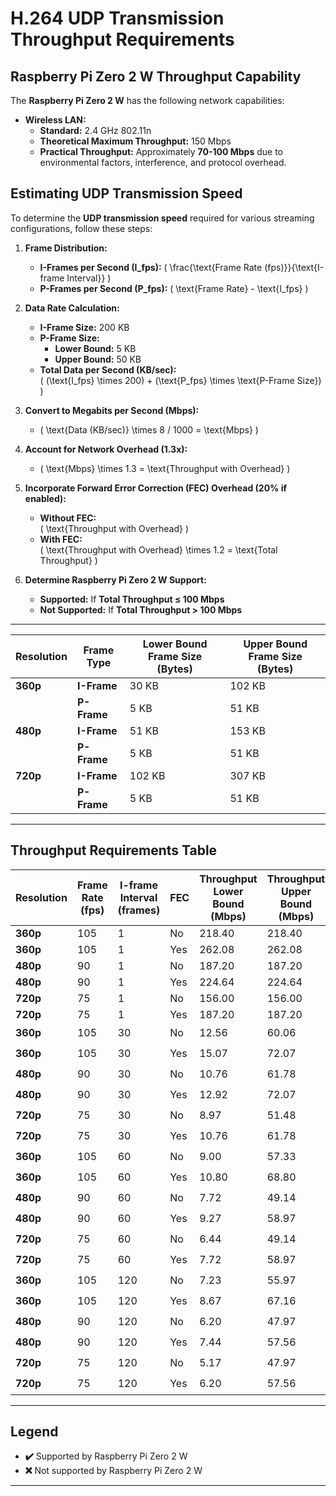 # H.264 UDP Transmission Throughput Requirements

## Raspberry Pi Zero 2 W Throughput Capability

The **Raspberry Pi Zero 2 W** has the following network capabilities:

- **Wireless LAN:** 
  - **Standard:** 2.4 GHz 802.11n
  - **Theoretical Maximum Throughput:** 150 Mbps
  - **Practical Throughput:** Approximately **70-100 Mbps** due to environmental factors, interference, and protocol overhead.

## Estimating UDP Transmission Speed

To determine the **UDP transmission speed** required for various streaming configurations, follow these steps:

1. **Frame Distribution:**
   - **I-Frames per Second (I_fps):** \( \frac{\text{Frame Rate (fps)}}{\text{I-frame Interval}} \)
   - **P-Frames per Second (P_fps):** \( \text{Frame Rate} - \text{I_fps} \)

2. **Data Rate Calculation:**
   - **I-Frame Size:** 200 KB
   - **P-Frame Size:** 
     - **Lower Bound:** 5 KB
     - **Upper Bound:** 50 KB
   - **Total Data per Second (KB/sec):**  
     \( (\text{I_fps} \times 200) + (\text{P_fps} \times \text{P-Frame Size}) \)

3. **Convert to Megabits per Second (Mbps):**
   - \( \text{Data (KB/sec)} \times 8 / 1000 = \text{Mbps} \)

4. **Account for Network Overhead (1.3x):**
   - \( \text{Mbps} \times 1.3 = \text{Throughput with Overhead} \)

5. **Incorporate Forward Error Correction (FEC) Overhead (20% if enabled):**
   - **Without FEC:**  
     \( \text{Throughput with Overhead} \)
   - **With FEC:**  
     \( \text{Throughput with Overhead} \times 1.2 = \text{Total Throughput} \)

6. **Determine Raspberry Pi Zero 2 W Support:**
   - **Supported:** If **Total Throughput ≤ 100 Mbps**
   - **Not Supported:** If **Total Throughput > 100 Mbps**

---
| **Resolution** | **Frame Type**  | **Lower Bound Frame Size (Bytes)** | **Upper Bound Frame Size (Bytes)** |
|----------------|-----------------|------------------------------------|------------------------------------|
| **360p**       | **I-Frame**     | 30 KB                              | 102 KB                             |
|                | **P-Frame**     | 5 KB                               | 51 KB                              |
| **480p**       | **I-Frame**     | 51 KB                              | 153 KB                             |
|                | **P-Frame**     | 5 KB                               | 51 KB                              |
| **720p**       | **I-Frame**     | 102 KB                             | 307 KB                             |
|                | **P-Frame**     | 5 KB                               | 51 KB                              |
---

## Throughput Requirements Table

| **Resolution** | **Frame Rate (fps)** | **I-frame Interval (frames)** | **FEC** | **Throughput Lower Bound (Mbps)** | **Throughput Upper Bound (Mbps)** | **Raspberry Pi Zero 2 W Support**  |
|----------------|----------------------|-------------------------------|---------|-----------------------------------|-----------------------------------|------------------------------------|
| **360p**       | 105                  | 1                             | No      | 218.40                            | 218.40                            | ❌                                 |
| **360p**       | 105                  | 1                             | Yes     | 262.08                            | 262.08                            | ❌                                 |
| **480p**       | 90                   | 1                             | No      | 187.20                            | 187.20                            | ❌                                 |
| **480p**       | 90                   | 1                             | Yes     | 224.64                            | 224.64                            | ❌                                 |
| **720p**       | 75                   | 1                             | No      | 156.00                            | 156.00                            | ❌                                 |
| **720p**       | 75                   | 1                             | Yes     | 187.20                            | 187.20                            | ❌                                 |
| **360p**       | 105                  | 30                            | No      | 12.56                             | 60.06                             | ✔️                                 |
| **360p**       | 105                  | 30                            | Yes     | 15.07                             | 72.07                             | ✔️                                 |
| **480p**       | 90                   | 30                            | No      | 10.76                             | 61.78                             | ✔️                                 |
| **480p**       | 90                   | 30                            | Yes     | 12.92                             | 72.07                             | ✔️                                 |
| **720p**       | 75                   | 30                            | No      | 8.97                              | 51.48                             | ✔️                                 |
| **720p**       | 75                   | 30                            | Yes     | 10.76                             | 61.78                             | ✔️                                 |
| **360p**       | 105                  | 60                            | No      | 9.00                              | 57.33                             | ✔️                                 |
| **360p**       | 105                  | 60                            | Yes     | 10.80                             | 68.80                             | ✔️                                 |
| **480p**       | 90                   | 60                            | No      | 7.72                              | 49.14                             | ✔️                                 |
| **480p**       | 90                   | 60                            | Yes     | 9.27                              | 58.97                             | ✔️                                 |
| **720p**       | 75                   | 60                            | No      | 6.44                              | 49.14                             | ✔️                                 |
| **720p**       | 75                   | 60                            | Yes     | 7.72                              | 58.97                             | ✔️                                 |
| **360p**       | 105                  | 120                           | No      | 7.23                              | 55.97                             | ✔️                                 |
| **360p**       | 105                  | 120                           | Yes     | 8.67                              | 67.16                             | ✔️                                 |
| **480p**       | 90                   | 120                           | No      | 6.20                              | 47.97                             | ✔️                                 |
| **480p**       | 90                   | 120                           | Yes     | 7.44                              | 57.56                             | ✔️                                 |
| **720p**       | 75                   | 120                           | No      | 5.17                              | 47.97                             | ✔️                                 |
| **720p**       | 75                   | 120                           | Yes     | 6.20                              | 57.56                             | ✔️                                 |
---

## Legend

- **✔️** Supported by Raspberry Pi Zero 2 W
- **❌** Not supported by Raspberry Pi Zero 2 W

---
